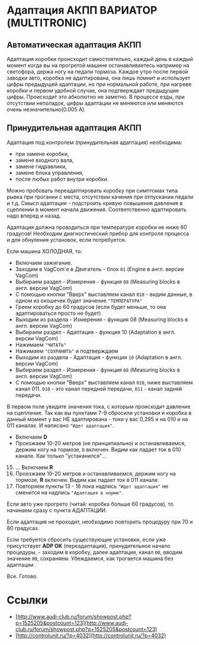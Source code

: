 # Адаптация АКПП ВАРИАТОР (MULTITRONIC)

## Автоматическая адаптация АКПП
Адаптация коробки происходит самостоятельно, каждый день в каждый момент когда вы на прогретой машине останавливаетесь например на светофора, держа ногу на педали тормоза. Каждое утро после первой заводки авто, коробка не адаптирована, она лишь помнит и использует цифры предыдущей адаптации, но при нормальной работе, при нагреве коробки и первом удобной случае, она подтверждает предыдущие цифры. Происходит это абколютно не заметно. В процессе езды, при отсутствии неполадок, цифры адаптации не меняются или меняются очень незначительно(0.005 А).

## Принудительная адаптация АКПП
Адаптация под контролем (принудительная адаптация) необходима:
* при замене коробки,
* замене входного вала,
* замене гидравлики,
* замене блока управления,
* после любых работ внутри коробки.

Можно пробовать переадаптировать коробку при симптомах типа рывка при трогании с места, отсутствии качения при отпускании педали и т.д. Смысл адаптации - подстроить кривую повышения давления в сцеплении в момент начала движения. Соответственно адаптировать надо вперед и назад.

Адаптация должна проводиться при температуре коробки не ниже 60 градусов! Необходим диагностический прибор для контроля процесса и для обнуления установок, если потребуется.

Если машина ХОЛОДНАЯ, то:
* Включаем зажигание.
* Заходим в VagCom'е в Двигатель - блок ```01``` (Engine в англ. версии VagCom)
* Выбираем раздел - Измерения - функция ```08``` (Measuring blocks в англ. версии VagCom)
* С помощью кнопки "Вверх" выставляем канал ```010``` - видим данные, в одном из окошечек будет значение ```"ТЕМПЕРАТУРА"```
* Греем коробку до 60 градусов (если будет меньше, то она адаптироваться просто не будет)
* Выходим из раздела - Измерения - функция 08 (Measuring blocks в англ. версии VagCom)
* Выбираем раздел - Адаптация - функция 10 (Adaptation в англ. версии VagCom)
* Нажимаем ```"ЧИТАТЬ"```
* Нажимаем ```"СОХРАНИТЬ"``` и подтверждаем
* Выходим из раздела - Адаптация - функция ```10``` (Adaptation в англ. версии VagCom)
* Выбираем раздел - Измерения - функция ```08``` (Measuring blocks в англ. версии VagCom)
* С помощью кнопки "Вверх" выставляем канал ```010```, ниже выставляем канал 011. ```010``` - это канал передней передачи, ```011``` - канал задней передачи.

В первом поле увидите значения тока, с которым происходит давление на сцепление. Так как вы пунктами 7-9 сбросили установки и коробка в данный момент у вас НЕ адаптирована - токи у вас 0,295 и на 010 и на 011 каналах. И написано ```"Идет адаптация"```.

* Включаем **D**
* Проезжаем 10-20 метров (не принципиально) и останавливаемся, держим ногу на тормозе, ```D``` включен. Видим как падает ток в 010 канале. Как только "устаканился"...
15. ... Включаем **R**
16. Проезжаем 10-20 метров и останавливаемся, держим ногу на тормозе, **R** включен. Видим как падает ток в 011 канале.
17. Повторяем пункты 13 - 16 пока надпись ```"Идет адаптация"``` не сменится на надпись ```"Адаптация в норме"```.

Если авто уже прогрето (читай: коробка больше 60 градусов), то начинаем сразу с пункта АДАПТАЦИИ.

Если адаптация не проходит, необходимо повторить процедуру при 70 и 80 градусах.

Если требуется сбросить существующие установки, если уже присутствует **ADP OK** (переадаптация), принудительное начало процедуры, - заходим в коробку, далее адаптация, канал ```00```, вводим значение ```00```, сохраняем. Убеждаемся, как трогается машина без адаптации.

Все. Готово.

# Ссылки
* [http://www.audi-club.ru/forum/showpost.php?p=1525205&postcount=123](http://www.audi-club.ru/forum/showpost.php?p=1525205&postcount=123)
* [http://controlunit.ru/?p=4032](http://controlunit.ru/?p=4032)

